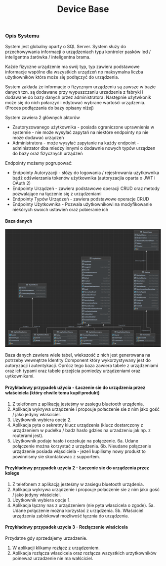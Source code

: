 <div align="center">
  
  <h1> Device Base </h1>

<br/>
  
</div>



### Opis Systemu

System jest globalny oparty o SQL Server.
System służy do przechowywania informacji o urządzeniach typu kontroler pasków led / inteligentna żarówka / inteligentna brama.

Każde fizyczne urządzenie ma swój typ, typ zawiera podstawowe informacje wspólne dla wszystkich urządzeń np maksymalna liczba użytkowników która może się podłączyć do urządzenia.

System zakłada że informacje o fizycznym urządzeniu są zawsze w bazie danych tzn. są dodawane przy wypuszczaniu urzadzenia z fabryki i dodawane do bazy danych przez administratora.
Następnie użytwkonik może się do nich połaczyć i edytować wybrane wartośći urządzenia. (Proces podłączania do bazy opisany niżej)

System zawiera 2 głównych aktorów
- Zautoryzowanego użytkownika - posiada ograniczone uprawnienia w systemie - nie może wysyłać zapytań na niektóre endpointy np nie może dodawać urządzeń
- Administratora - może wysyłać zapytanie na każdy endpoint - administrator dba miedzy innymi o dodawnie nowych typów urządzen do bazy oraz fizycznych urządzeń

Endpointy możemy pogrupować:
- Endpointy Autoryzacji - słózy do logowania / rejestrowania użytkownika bądź odświerzania tokenów użytkownika (autoryzacjia oparta o JWT i OAuth 2)
- Endpointy Urządzeń - zawiera podstawowe operacji CRUD oraz metody pozwalające na łączenie się z urządzeniami
- Endpointy Typów Urządzeń - zawiera podstawowe operacje CRUD
- Endpointy Użytkownika - Pozwala użytkownikowi na modyfikowanie niekórych swoich ustawień oraz pobieranie ich

#### Baza danych 

<div> 
    <img src="https://github.com/psp515/DeviceBase/blob/main/docs/database.png" />
</div>


Baza danych zawiera wiele tabel, wiekszość z nich jest generowana na potrzeby wewnętrze Identity Component który wykorzystywany jest do autoryzacji i autentykacji.
Oprócz tego baza zawiera tabele z urządzeniami oraz ich typami oraz tabele przejścia pomiedzy urządzeniami oraz uytkownikami.

#### Przykładowy przypadek użycia - Łaczenie sie do urządzenia przez właściciela (który chwile temu kupił produkt)

1. Z telefonem z aplikacją jesteśmy w zasiegu bluetooth urządenia.
2. Aplikacja wykrywa urządzenie i propouje połaczenie sie z nim jako gość / jako jedyny właściciel.
3. Użytkownik wybiera opcje 2.
4. Aplikacja pyta o sekretny klucz urządzenia (klucz dostarczony z urządzeniem w pudełku / badz hasło gdzies na urzadzeniu jak np. z routerami jest).
5. Użytkownik podaje hasło i oczekuje na połączenie.
6a. Udane połączenie można korzystać z urządzenia.
6b. Nieudane połączenie urządzenie posiada włąsciciela - jezeli kupilismy nowy produkt to powinnismy sie skontakowac z supportem.

#### Przykładowy przypadek uzycia 2 - Łaczenie sie do urządzenia przez kolege

1. Z telefonem z aplikacją jesteśmy w zasiegu bluetooth urządenia.
2. Aplikacja wykrywa urządzenie i propouje połaczenie sie z nim jako gość / jako jedyny właściciel.
3. Użytkownik wybiera opcje 1.
4. Aplikacja łączny nas z urządzeniem (nie pyta wlascicela o zgode).
5a. Udane połączenie można korzystać z urządzenia.
5b. Właściciel urządzenia zablokował możliwość łącznia do urządzenia.

#### Przykładowy przypadek uzycia 3 - Rozłączenie właścicela

Przydatne gdy sprzedajemy urzadzenie.

1. W aplikacji klikamy rozłącz z urządzeniem.
2. Aplikacja rozłącza włascicela oraz rozłącza wszystkich urzytkowników poineważ urzadzenie nie ma wałściciel.
